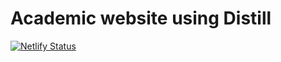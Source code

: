 # Academic website using Distill

[![Netlify Status](https://api.netlify.com/api/v1/badges/7581a789-aae9-4531-8a11-6b86bafa52df/deploy-status)](https://app.netlify.com/sites/confident-hermann-da2af2/deploys)
 

